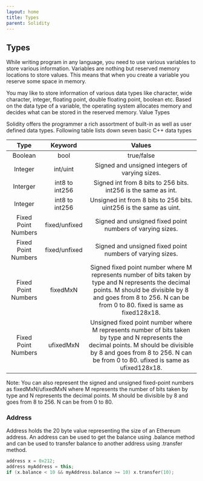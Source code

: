 ```yaml
---
layout: home
title: Types
parent: Solidity
---
```


## Types
While writing program in any language, you need to use various variables to store various information. Variables are nothing but reserved memory locations to store values. This means that when you create a variable you reserve some space in memory.

You may like to store information of various data types like character, wide character, integer, floating point, double floating point, boolean etc. Based on the data type of a variable, the operating system allocates memory and decides what can be stored in the reserved memory.
Value Types

Solidity offers the programmer a rich assortment of built-in as well as user defined data types. Following table lists down seven basic C++ data types

|Type|Keyword|Values|
| :---: | :---: | :---: |
|Boolean| bool | true/false|
|Integer | int/uint |Signed and unsigned integers of varying sizes.|
|Interger | int8 to int256 | Signed int from 8 bits to 256 bits. int256 is the same as int.|
|Integer|int8 to int256|Unsigned int from 8 bits to 256 bits. uint256 is the same as uint.|
|Fixed Point Numbers|fixed/unfixed|Signed and unsigned fixed point numbers of varying sizes.|
|Fixed Point Numbers|fixed/unfixed|Signed and unsigned fixed point numbers of varying sizes.|
|Fixed Point Numbers|fixedMxN| 	Signed fixed point number where M represents number of bits taken by type and N represents the decimal points. M should be divisible by 8 and goes from 8 to 256. N can be from 0 to 80. fixed is same as fixed128x18.|
|Fixed Point Numbers|ufixedMxN|Unsigned fixed point number where M represents number of bits taken by type and N represents the decimal points. M should be divisible by 8 and goes from 8 to 256. N can be from 0 to 80. ufixed is same as ufixed128x18.|

Note: You can also represent the signed and unsigned fixed-point numbers as fixedMxN/ufixedMxN where M represents the number of bits taken by type and N represents the decimal points. M should be divisible by 8 and goes from 8 to 256. N can be from 0 to 80.


### Address
Address holds the 20 byte value representing the size of an Ethereum address. An address can be used to get the balance using .balance method and can be used to transfer balance to another address using .transfer method.
```c++
address x = 0x212;
address myAddress = this;
if (x.balance < 10 && myAddress.balance >= 10) x.transfer(10);
```